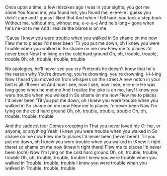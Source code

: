                    
Once upon a time, a few mistakes ago  I was in your sights, you got me alone
You found me, you found me, you found me, e-e-e-e
I guess you didn't care   and I guess I liked that
And when I fell hard, you took a step back
Without me, without me, without me, e-e-e-e
And he's long~ gone when he's ne~xt to me
And I realize the blame is on me

'Cause I knew you were trouble when you walked in
So shame on me now
Flew me to places I'd never been
'Til you put me down, oh
I knew you were trouble when you walked in
So shame on me now
Flew me to places I'd never been
Now I'm lying on the cold hard ground
Oh, oh, trouble, trouble, trouble
Oh, oh, trouble, trouble, trouble


No apologies, he'll never see you cry
Pretends he doesn't know   that he's the reason why
You're drowning, you're drowning, you're drowning, i-i-i-ing
Now I heard you moved on    from whispers on the street
A new notch in your belt    is all I'll ever be
And now I see, now I see, now I see, e-e-e-e
He was long gone    when he met me
And I realize       the joke is on me, hey!
I knew you were trouble when you walked in
So shame on me now
Flew me to places I'd never been
'Til you put me down, oh
I knew you were trouble when you walked in
So shame on me now
Flew me to places I'd never been
Now I'm lying on the cold hard ground
Oh, oh, trouble, trouble, trouble
Oh, oh, trouble, trouble, trouble



And the saddest fear
Comes creeping in
That you never loved me
Or her, or anyone, or anything
Yeah!
I knew you were trouble when you walked in
So shame on me now
Flew me to places I'd never been (never been)
'Til you put me down, oh
I knew you were trouble when you walked in
(Knew it right there) so shame on me now (knew it right there)
Flew me to places I'd never been (ooh!)
Now I'm lying on the cold hard ground
Oh, oh, trouble, trouble, trouble
Oh, oh, trouble, trouble, trouble
I knew you were trouble when you walked in
Trouble, trouble, trouble
I knew you were trouble when you walked in
Trouble, trouble, trouble